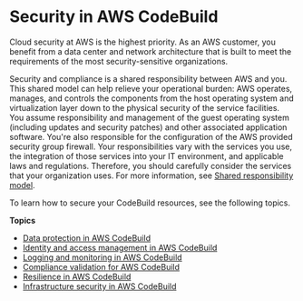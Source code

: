# Security in AWS CodeBuild<a name="security"></a>

Cloud security at AWS is the highest priority\. As an AWS customer, you benefit from a data center and network architecture that is built to meet the requirements of the most security\-sensitive organizations\.

Security and compliance is a shared responsibility between AWS and you\. This shared model can help relieve your operational burden: AWS operates, manages, and controls the components from the host operating system and virtualization layer down to the physical security of the service facilities\. You assume responsibility and management of the guest operating system \(including updates and security patches\) and other associated application software\. You're also responsible for the configuration of the AWS provided security group firewall\. Your responsibilities vary with the services you use, the integration of those services into your IT environment, and applicable laws and regulations\. Therefore, you should carefully consider the services that your organization uses\. For more information, see [Shared responsibility model](https://aws.amazon.com/compliance/shared-responsibility-model/)\.

To learn how to secure your CodeBuild resources, see the following topics\.

**Topics**
+ [Data protection in AWS CodeBuild](data-protection.md)
+ [Identity and access management in AWS CodeBuild](auth-and-access-control.md)
+ [Logging and monitoring in AWS CodeBuild](security-incident-response.md)
+ [Compliance validation for AWS CodeBuild](codebuild-compliance-validation.md)
+ [Resilience in AWS CodeBuild](codebuild-disaster-recovery-resiliency.md)
+ [Infrastructure security in AWS CodeBuild](infrastructure-security.md)